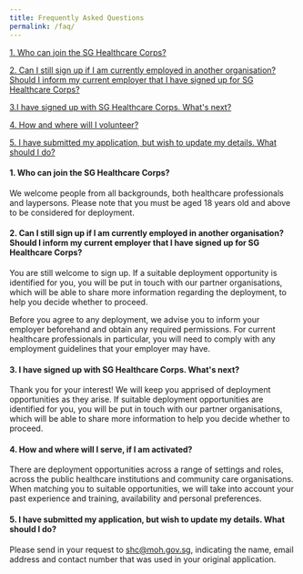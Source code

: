 ```yaml
---
title: Frequently Asked Questions
permalink: /faq/
---
```

[1. Who can join the SG Healthcare Corps?](#1-who-can-join-the-sg-healthcare-corps)

[2. Can I still sign up if I am currently employed in another organisation? Should I inform my current employer that I have signed up for SG Healthcare Corps?](#2-can-i-still-sign-up-if-i-am-currently-employed-in-another-organisation-should-i-inform-my-current-employer-that-i-have-signed-up-for-sg-healthcare-corps)

[3.I have signed up with SG Healthcare Corps. What's next?](#3-i-have-signed-up-with-sg-healthcare-corps-whats-next)

[4. How and where will I volunteer?](#4-how-and-where-will-i-serve-if-i-am-activated)

[5. I have submitted my application, but wish to update my details. What should I do?](#5-i-have-submitted-my-application-but-wish-to-update-my-details-what-should-i-do)

#### 1. Who can join the SG Healthcare Corps?
We welcome people from all backgrounds, both healthcare professionals and laypersons. Please note that you must be aged 18 years old and above to be considered for deployment.

#### 2. Can I still sign up if I am currently employed in another organisation? Should I inform my current employer that I have signed up for SG Healthcare Corps? 
You are still welcome to sign up. If a suitable deployment opportunity is identified for you, you will be put in touch with our partner organisations, which will be able to share more information regarding the deployment, to help you decide whether to proceed.

Before you agree to any deployment, we advise you to inform your employer beforehand and obtain any required permissions. For current healthcare professionals in particular, you will need to comply with any employment guidelines that your employer may have.

#### 3. I have signed up with SG Healthcare Corps. What's next? 
Thank you for your interest! We will keep you apprised of deployment opportunities as they arise. If suitable deployment opportunities are identified for you, you will be put in touch with our partner organisations, which will be able to share more information to help you decide whether to proceed.

#### 4. How and where will I serve, if I am activated?
There are deployment opportunities across a range of settings and roles, across the public healthcare institutions and community care organisations. When matching you to suitable opportunities, we will take into account your past experience and training, availability and personal preferences.

#### 5. I have submitted my application, but wish to update my details. What should I do?
Please send in your request to <a href = "mailto: shc@moh.gov.sg">shc@moh.gov.sg</a>, indicating the name, email address and contact number that was used in your original application.